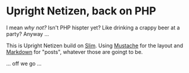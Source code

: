 # Upright Netizen, back on PHP

I mean *why not?* Isn't PHP hispter yet? Like drinking a crappy beer at a party? Anyway ...

This is Upright Netizen build on [Slim](http://www.slimframework.com/). Using [Mustache](http://mustache.github.com/) for the layout and [Markdown](http://michelf.com/projects/php-markdown/) for "posts", whatever those are goingt to be.

... off we go ...